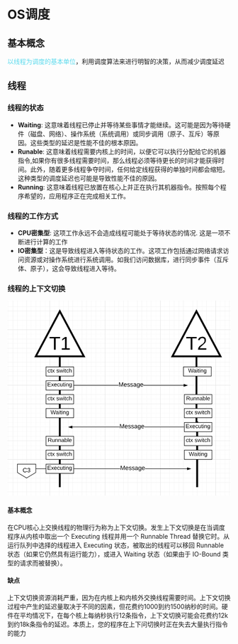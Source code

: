 # OS调度

## 基本概念

<span  style="color: #5bdaed; ">以线程为调度的基本单位</span>，利用调度算法来进行明智的决策，从而减少调度延迟

## 线程

### 线程的状态

- **Waiting**: 这意味着线程已停止并等待某些事情才能继续。这可能是因为等待硬件（磁盘、网络）、操作系统（系统调用）或同步调用（原子、互斥）等原因。这些类型的延迟是性能不佳的根本原因。
- **Runable**: 这意味着线程需要内核上的时间，以便它可以执行分配给它的机器指令,如果你有很多线程需要时间，那么线程必须等待更长的时间才能获得时间。此外，随着更多线程争夺时间，任何给定线程获得的单独时间都会缩短。这种类型的调度延迟也可能是导致性能不佳的原因。
- **Running**: 这意味着线程已放置在核心上并正在执行其机器指令。按照每个程序希望的，应用程序正在完成相关工作。

### 线程的工作方式

- **CPU密集型**: 这项工作永远不会造成线程可能处于等待状态的情况. 这是一项不断进行计算的工作
- **IO密集型**：这是导致线程进入等待状态的工作。这项工作包括通过网络请求访问资源或对操作系统进行系统调用。如我们访问数据库，进行同步事件（互斥体、原子），这会导致线程进入等待。

### 线程的上下文切换

![](https://github.com/optimistic9527/blog/blob/master/image/threadContextSwitch.png?raw=true)

#### 基本概念

在CPU核心上交换线程的物理行为称为上下文切换。发生上下文切换是在当调度程序从内核中取出一个 Executing 线程并用一个 Runnable Thread 替换它时。从运行队列中选择的线程进入 Executing 状态，被取出的线程可以移回 Runnable 状态（如果它仍然具有运行能力），或进入 Waiting 状态（如果由于 IO-Bound 类型的请求而被替换）。

#### 缺点

上下文切换资源消耗严重，因为在内核上和内核外交换线程需要时间。上下文切换过程中产生的延迟量取决于不同的因素，但花费约1000到约1500纳秒的时间。硬件在平均情况下，在每个核上每纳秒执行12条指令，上下文切换可能会花费约12k到约18k条指令的延迟。本质上，您的程序在上下问切换时正在失去大量执行指令的能力

